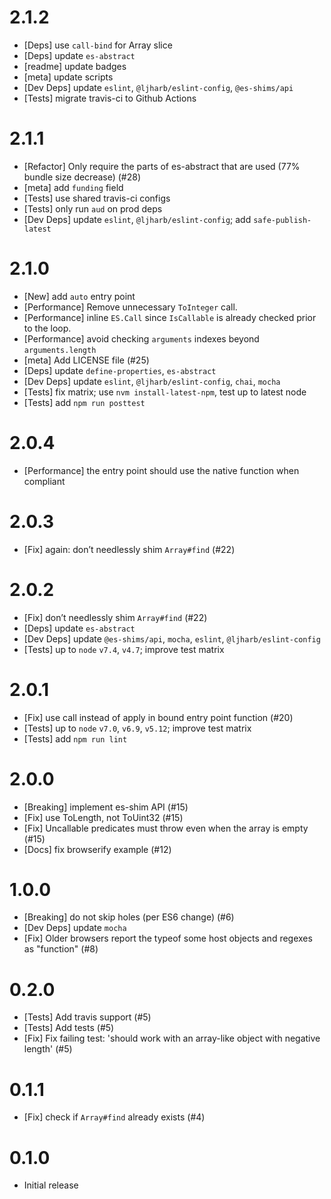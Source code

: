 # 2.1.2
 - [Deps] use `call-bind` for Array slice
 - [Deps] update `es-abstract`
 - [readme] update badges
 - [meta] update scripts
 - [Dev Deps] update `eslint`, `@ljharb/eslint-config`, `@es-shims/api`
 - [Tests] migrate travis-ci to Github Actions

# 2.1.1
 - [Refactor] Only require the parts of es-abstract that are used (77% bundle size decrease) (#28)
 - [meta] add `funding` field
 - [Tests] use shared travis-ci configs
 - [Tests] only run `aud` on prod deps
 - [Dev Deps] update `eslint`, `@ljharb/eslint-config`; add `safe-publish-latest`

# 2.1.0
 - [New] add `auto` entry point
 - [Performance] Remove unnecessary `ToInteger` call.
 - [Performance] inline `ES.Call` since `IsCallable` is already checked prior to the loop.
 - [Performance] avoid checking `arguments` indexes beyond `arguments.length`
 - [meta] Add LICENSE file (#25)
 - [Deps] update `define-properties`, `es-abstract`
 - [Dev Deps] update `eslint`, `@ljharb/eslint-config`, `chai`, `mocha`
 - [Tests] fix matrix; use `nvm install-latest-npm`, test up to latest node
 - [Tests] add `npm run posttest`

# 2.0.4
 - [Performance] the entry point should use the native function when compliant

# 2.0.3
 - [Fix] again: don’t needlessly shim `Array#find` (#22)

# 2.0.2
 - [Fix] don’t needlessly shim `Array#find` (#22)
 - [Deps] update `es-abstract`
 - [Dev Deps] update `@es-shims/api`, `mocha`, `eslint`, `@ljharb/eslint-config`
 - [Tests] up to `node` `v7.4`, `v4.7`; improve test matrix

# 2.0.1
 - [Fix] use call instead of apply in bound entry point function (#20)
 - [Tests] up to `node` `v7.0`, `v6.9`, `v5.12`; improve test matrix
 - [Tests] add `npm run lint`

# 2.0.0
 - [Breaking] implement es-shim API (#15)
 - [Fix] use ToLength, not ToUint32 (#15)
 - [Fix] Uncallable predicates must throw even when the array is empty (#15)
 - [Docs] fix browserify example (#12)

# 1.0.0
 - [Breaking] do not skip holes (per ES6 change) (#6)
 - [Dev Deps] update `mocha`
 - [Fix] Older browsers report the typeof some host objects and regexes as "function" (#8)

# 0.2.0
 - [Tests] Add travis support (#5)
 - [Tests] Add tests (#5)
 - [Fix] Fix failing test: 'should work with an array-like object with negative length' (#5)

# 0.1.1
 - [Fix] check if `Array#find` already exists (#4)

# 0.1.0
 - Initial release
